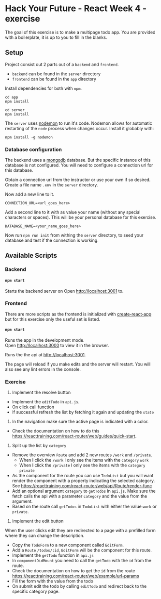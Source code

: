 # Hack Your Future - React Week 4 - exercise

The goal of this exercise is to make a multipage todo app.
You are provided with a boilerplate, it is up to you to fill in the blanks.

## Setup

Project consist out 2 parts out of a `backend` and `frontend`.
-  `backend` can be found in the `server` directory
- `frontend` can be found in the `app` directory

Install dependencies for both with `npm`.

```
cd app
npm install
```

```
cd server
npm install
```

The `server` uses [nodemon](https://nodemon.io/) to run it's code. 
Nodemon allows for automatic restarting of the `node` process when changes occur. 
Install it globably with:
```
npm install -g nodemon
```

### Database configuration

The backend uses a [mongodb](https://www.mongodb.com/cloud) database. But the specific instance of this database is not configured.
You will need to configure a connection url for this database.

Obtain a connection url from the instructor or use your own if so desired.
Create a file name `.env` in the `server` directory.

Now add a new line to it. 

`CONNECTION_URL=<url_goes_here>`

Add a second line to it with as value your name (without any special characters or spaces).
This will be your personal database for this exercise.

`DATABASE_NAME=<your_name_goes_here>`

Now run `npm run init` from withing the `server` directory, to seed your database and test if the connection is working.

## Available Scripts

### Backend

#### `npm start`

Starts the backend server on Open [http://localhost:3001](http://localhost:3001) to.


### Frontend

There are more scripts as the frontend is initialized with [create-react-app](https://github.com/facebook/create-react-app) but for this exercise only the useful set is listed. 

#### `npm start`

Runs the app in the development mode.<br>
Open [http://localhost:3000](http://localhost:3000) to view it in the browser.

Runs the the api at [http://localhost:3001](http://localhost:3001).

The page will reload if you make edits and the server will restart.
You will also see any lint errors in the console.

### Exercise

1. Implement the resolve button

- Implement the `editTodo` in `api.js`. 
- On click call function
- If successful refresh the list by fetching it again and updating the `state`

1. In the navigation make sure the active page is indicated with a color.

- Check the documentation on how to do this https://reacttraining.com/react-router/web/guides/quick-start.

1. Split up the list by `category`

- Remove the overview `Route` and add 2 new routes `/work` and `/private`.
    - When I click the `/work` I only see the items with the `category` `work`
    - When I click the `/private` I only see the items with the `category` `private`
- As the component for the route you can use `TodoList` but you will want render the component with a property indicating the selected category. See https://reacttraining.com/react-router/web/api/Route/render-func 
- Add an optional argument `category` to `getTodos` in `api.js`. Make sure the fetch calls the api with a parameter `category` and the value from the argument.
- Based on the route call `getTodos` in `TodoList` with either the value `work` or `private`.

1. Implement the edit button

When the user clicks edit they are redirected to a page with a prefilled form where they can change the description.

- Copy the `TodoForm` to a new component called `EditForm`.
- Add a `Route` `/todos/:id`, `EditForm` will be the component for this route.
- Implement the `getTodo` function in `api.js`
- In `componentDidMount` you need to call the `getTodo` with the `id` from the route.
- Check the documentation on how to get the `id` from the route https://reacttraining.com/react-router/web/example/url-params
- Fill the form with the value from the todo
- On submit edit the todo by calling `editTodo` and redirect back to the specific category page.
